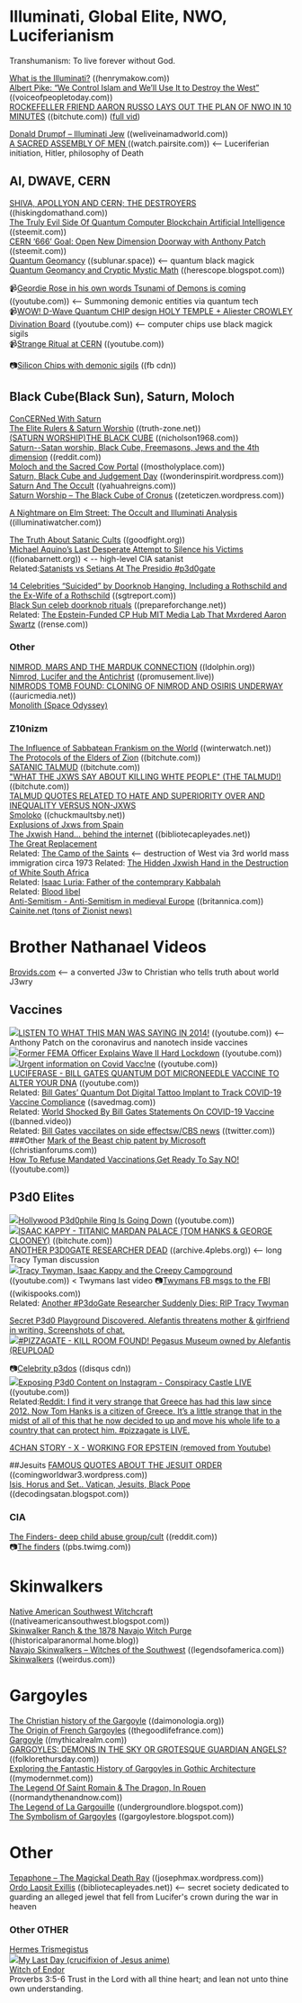 # Illuminati, Global Elite, NWO, Luciferianism

Transhumanism: To live forever without God.

[What is the Illuminati?](https://www.henrymakow.com/001260.html) ((henrymakow.com))  
[Albert Pike: “We Control Islam and We’ll Use It to Destroy the West”](https://voiceofpeopletoday.com/albert-pike-we-control-islam-and-well-use-it-to-destroy-the-west-2/) ((voiceofpeopletoday.com))   
[ROCKEFELLER FRIEND AARON RUSSO LAYS OUT THE PLAN OF NWO IN 10 MINUTES](https://www.bitchute.com/video/vPfbyJwzjiJW/)   ((bitchute.com)) ([full vid](https://www.bitchute.com/video/yoJSKNDIb91f/))   

[Donald Drumpf – Illuminati Jew](https://weliveinamadworld.com/donald-drumpf-illuminati-jew/)  ((weliveinamadworld.com))    
[A SACRED ASSEMBLY OF MEN  ](https://watch.pairsite.com/asa2.html)  ((watch.pairsite.com))  <-- Luceriferian initiation, Hitler, philosophy of Death

## AI, DWAVE, CERN
[SHIVA, APOLLYON AND CERN; THE DESTROYERS](https://hiskingdomathand.com/2019/03/shiva-appolyion-and-cern/)  ((hiskingdomathand.com))  
[The Truly Evil Side Of Quantum Computer Blockchain Artificial Intelligence](https://steemit.com/quantum/@bitcoindoubler/the-truly-evil-side-of-quantum-computer-blockchain-artificial-intelligence) ((steemit.com))  
[CERN ‘666’ Goal: Open New Dimension Doorway with Anthony Patch](https://steemit.com/lhc-cern/@socioecohistory/cern-666-goal-open-new-dimension-doorway-with-anthony-patch) ((steemit.com))  
[Quantum Geomancy](https://sublunar.space/2019-05-quantum-geomancy.html) ((sublunar.space))  <-- quantum black magick  
[Quantum Geomancy and Cryptic Mystic Math](http://herescope.blogspot.com/2012/05/quantum-geomancy-and-cryptic-mystic.html) ((herescope.blogspot.com))  

📹[Geordie Rose in his own words Tsunami of Demons is coming](https://www.youtube.com/watch?v=iJQkwnkNSPc) ((youtube.com)) <-- Summoning demonic entities via quantum tech  
📹[WOW! D-Wave Quantum CHIP design HOLY TEMPLE + Aliester CROWLEY Divination Board](https://www.youtube.com/watch?v=M_9VY0_LbFM) ((youtube.com))  <-- computer chips use black magick sigils  
📹[Strange Ritual at CERN](https://www.youtube.com/watch?v=rxN-VjrHDfU) ((youtube.com))  

📷[Silicon Chips with demonic sigils](https://scontent.fphx1-1.fna.fbcdn.net/v/t1.0-9/95561772_10223274096346673_3245115707892957184_n.jpg?_nc_cat=109&_nc_sid=ca434c&_nc_ohc=MeeePcYhofQAX-2ykNA&_nc_ht=scontent.fphx1-1.fna&oh=49e758f411ff3a8c7cd7aecd6de90104&oe=5ED4AF87) ((fb cdn))  

## Black Cube(Black Sun), Saturn, Moloch
[ConCERNed With Saturn](http://babylonrisingblog.com/CERN.html)  
[The Elite Rulers & Saturn Worship](https://truth-zone.net/forum/twilight-zone/71335-the-elite-rulers-saturn-worship.html) ((truth-zone.net))  
[(SATURN WORSHIP)THE BLACK CUBE](https://www.nicholson1968.com/nicholson1968s-post/saturn-worshipthe-black-cube) ((nicholson1968.com))  
[Saturn--Satan worship, Black Cube, Freemasons, Jews and the 4th dimension](https://www.reddit.com/r/conspiracy/comments/8ix0s8/saturnsatan_worship_black_cube_freemasons_jews/) ((reddit.com))  
[Moloch and the Sacred Cow Portal](http://www.mostholyplace.com/book-02_chapter-k03.html) ((mostholyplace.com))  
[Saturn, Black Cube and Judgement Day](https://wonderinspirit.wordpress.com/2011/02/28/saturn-black-cube-and-judgement-day/) ((wonderinspirit.wordpress.com))  
[Saturn And The Occult](http://yahuahreigns.com/saturn%20and%20the%20occult.html) ((yahuahreigns.com))  
[Saturn Worship – The Black Cube of Cronus](https://zeteticzen.wordpress.com/2016/12/10/saturn-worship-the-black-cube-of-cronus/) ((zeteticzen.wordpress.com))  

[A Nightmare on Elm Street: The Occult and Illuminati Analysis](https://illuminatiwatcher.com/nightmare-on-elm-street-the-occult-and-illuminati-analysis/) ((illuminatiwatcher.com))  

[The Truth About Satanic Cults](https://www.goodfight.org/articles/cults-occult/truth-satanic-cults/) ((goodfight.org))  
[Michael Aquino’s Last Desperate Attempt to Silence his Victims](https://fionabarnett.org/2018/09/04/michael-aquinos-last-desperate-attempt-to-silence-his-victims/) ((fionabarnett.org))  < -- high-level CIA satanist  
Related:[Satanists vs Setians At The Presidio #p3d0gate](https://steemit.com/pizzagate/@kingzos/satanists-vs-setians-at-the-presidio-pedogate)  

[14 Celebrities “Suicided” by Doorknob Hanging, Including a Rothschild and the Ex-Wife of a Rothschild](https://www.sgtreport.com/2019/08/14-celebrities-suicided-by-doorknob-hanging-including-a-rothschild-and-the-ex-wife-of-a-rothschild/)  ((sgtreport.com))  
[Black Sun celeb doorknob rituals](https://prepareforchange.net/2020/07/22/the-doorknob-sacrifices-a-black-sun-ritual-12-celebrity-suicides-related-to-pedophilia-cover-up/) ((prepareforchange.net))  
 Related: [The Epstein-Funded CP Hub MIT Media Lab That Mxrdered Aaron Swartz](https://rense.com/general96/the-epstein-funded-child-porn-hub-mit-media-lab-that-murdered-aaron-swartz.php) ((rense.com))    
 
### Other
[NIMROD, MARS AND THE MARDUK CONNECTION](http://www.ldolphin.org/Nimrod.html)  ((ldolphin.org))   
[Nimrod, Lucifer and the Antichrist](https://promusement.live/2016/07/18/nimrod-lucifer-and-the-antichrist/)  ((promusement.live))  
[NIMRODS TOMB FOUND: CLONING OF NIMROD AND OSIRIS UNDERWAY](https://www.auricmedia.net/nimrods-tomb-found-cloning-of-nimrod-and-osiris-underway/)  ((auricmedia.net))  
[Monolith (Space Odyssey)](https://en.wikipedia.org/wiki/Monolith_(Space_Odyssey))  
 
### Z10nizm
[The Influence of Sabbatean Frankism on the World](https://www.winterwatch.net/2017/07/the-influence-of-sabbatian-frankism-on-the-world/) ((winterwatch.net))  
[The Protocols of the Elders of Zion](https://www.bitchute.com/video/7Lqa2axvaaab/)  ((bitchute.com))  
[SATANIC TALMUD](https://www.bitchute.com/video/w3LAqDYxJnJD/)  ((bitchute.com))  
["WHAT THE JXWS SAY ABOUT KILLING WHTE PEOPLE" (THE TALMUD!)](https://www.bitchute.com/video/n1E0uBKsJGG7/)  ((bitchute.com))   
[TALMUD QUOTES RELATED TO HATE AND SUPERIORITY OVER AND INEQUALITY VERSUS NON-JXWS](https://concisepolitics.com/2018/07/03/talmud-quotes-related-to-hate-and-superiority-over-and-inequality-versus-non-jews/)  
[Smoloko](http://www.chuckmaultsby.net/id59.html)  ((chuckmaultsby.net))   
[Explusions of Jxws from Spain](https://en.wikipedia.org/wiki/Expulsion_of_Jews_from_Spain)  
[The Jxwish Hand... behind the internet](https://www.bibliotecapleyades.net/sociopolitica/sociopol_internet84.htm)  ((bibliotecapleyades.net))  
[The Great Replacement](https://en.wikipedia.org/wiki/Great_Replacement)  
Related: [The Camp of the Saints](https://en.wikipedia.org/wiki/The_Camp_of_the_Saints)  <-- destruction of West via 3rd world mass immigration circa 1973
Related: [The Hidden Jxwish Hand in the Destruction of White South Africa](https://christiansfortruth.com/the-hidden-jewish-hand-in-the-destruction-of-white-south-africa/)  
Related: [Isaac Luria: Father of the contemprary Kabbalah](https://en.wikipedia.org/wiki/Isaac_Luria)  
Related: [Blood libel](https://en.wikipedia.org/wiki/Blood_libel)  
[Anti-Semitism - Anti-Semitism in medieval Europe](https://www.britannica.com/topic/anti-Semitism/Anti-Semitism-in-medieval-Europe)  ((britannica.com))   
[Cainite.net (tons of Zionist news)](http://www.cainite.net/)  
# Brother Nathanael Videos
[Brovids.com](http://brovids.com/) <-- a converted J3w to Christian who tells truth about world J3wry

## Vaccines
<img src="https://youtube.com/favicon.ico">[LISTEN TO WHAT THIS MAN WAS SAYING IN 2014!](https://www.youtube.com/watch?v=nk33GlYxY14) ((youtube.com))  <-- Anthony Patch on the coronavirus and nanotech inside vaccines  
<img src="https://youtube.com/favicon.ico">[Former FEMA Officer Explains Wave II Hard Lockdown](https://www.youtube.com/watch?v=jt9ExjwOeik) ((youtube.com))  
<img src="https://youtube.com/favicon.ico">[Urgent information on Covid Vacc!ne](https://www.youtube.com/watch?v=PbJq2KfgOEs) ((youtube.com))  
[LUCIFERASE - BILL GATES QUANTUM DOT MICRONEEDLE VACCINE TO ALTER YOUR DNA](https://www.bitchute.com/video/XSvEKJKAUiBD/) ((youtube.com))   
Related: [Bill Gates’ Quantum Dot Digital Tattoo Implant to Track COVID-19 Vaccine Compliance](https://savedmag.com/bill-gates-quantum-dot-digital-tattoo-implant-to-track-covid-19-vaccine-compliance/)  ((savedmag.com))  
Related: [World Shocked By Bill Gates Statements On COVID-19 Vaccine](https://banned.video/watch?id=5f234e5f68370e02f2a61cec)  ((banned.video))  
Related: [Bill Gates vaccilates on side effectsw/CBS news](https://twitter.com/LegendaryEnergy/status/1287509508206391296?s=20)  ((twitter.com))   
###Other 
[Mark of the Beast chip patent by Microsoft](https://www.christianforums.com/threads/mark-of-the-beast-chip-patent-by-microsoft.8157511/)  ((christianforums.com))   
[How To Refuse Mandated Vaccinations,Get Ready To Say NO!](https://newtube.app/user/ClickHere/HgOtpah)  ((youtube.com))  

## P3d0 Elites
<img src="https://youtube.com/favicon.ico">[Hollywood P3d0phile Ring Is Going Down](https://www.youtube.com/watch?v=M3rAzIAw5KE&feature=youtu.be) ((youtube.com))  
<img src="https://youtube.com/favicon.ico">[ISAAC KAPPY - TITANIC MARDAN PALACE (TOM HANKS & GEORGE CLOONEY)](https://www.bitchute.com/video/fv8bXNM13kH9/) ((bitchute.com))  
[ANOTHER P3D0GATE RESEARCHER DEAD](https://archive.4plebs.org/pol/thread/219192491/) ((archive.4plebs.org))  <-- long Tracy Tyman discussion  
<img src="https://youtube.com/favicon.ico">[Tracy Twyman, Isaac Kappy and the Creepy Campground](https://www.youtube.com/watch?v=EMS0uuQVbBs) ((youtube.com)) < Twymans last video 
📷[Twymans FB msgs to the FBI](https://wikispooks.com/w/images/0/05/Tracy_Twyman%27s_chat_which_mentions_her_dead_man%27s_switch_video_and_the_creepy_campground.png) ((wikispooks.com))  
Related: [Another #P3doGate Researcher Suddenly Dies: RIP Tracy Twyman](https://burners.me/2019/07/10/another-pedogate-researcher-suddenly-dies-rip-tracy-twyman/)  

[Secret P3d0 Playground Discovered. Alefantis threatens mother & girlfriend in writing. Screenshots of chat.](https://steemit.com/pizzagate/@gizmosia/james-alefantis-threatens-kill-room-finder-breaking-news)  
<img src="https://youtube.com/favicon.ico">[#PIZZAGATE - KILL ROOM FOUND! Pegasus Museum owned by Alefantis (REUPLOAD](https://www.youtube.com/watch?v=5gycqi6XjhU)  

📷[Celebrity p3dos](https://uploads.disquscdn.com/images/579be7e251f8644843bd5819462bf6403fe73888a7ed4f095961608f5be22f80.jpg) ((disqus cdn))  
<img src="https://youtube.com/favicon.ico">[Exposing P3d0 Content on Instagram - Conspiracy Castle LIVE](https://www.youtube.com/watch?v=cWcXqhdvdF8)  ((youtube.com))  
Related:[Reddit: I find it very strange that Greece has had this law since 2012. Now Tom Hanks is a citizen of Greece. It’s a little strange that in the midst of all of this that he now decided to up and move his whole life to a country that can protect him. #pizzagate is LIVE.](https://www.reddit.com/r/conspiracy/comments/hz6jom/i_find_it_very_strange_that_greece_has_had_this/)  

[4CHAN STORY - X - WORKING FOR EPSTEIN (removed from Youtube)](https://www.bitchute.com/video/mMrRggTAGG10/)  

##Jesuits
[FAMOUS QUOTES ABOUT THE JESUIT ORDER](https://comingworldwar3.wordpress.com/2010/05/01/famous-quotes-about-the-jesuit-order/) ((comingworldwar3.wordpress.com))  
[Isis, Horus and Set.. Vatican, Jesuits, Black Pope](https://decodingsatan.blogspot.com/2016/03/isis-horus-and-set-vatican-jesuits.html)  ((decodingsatan.blogspot.com))  

### CIA
[The Finders- deep child abuse group/cult](https://www.reddit.com/r/UnresolvedMysteries/comments/27lqws/the_finders_deep_child_abuse_groupcult/) ((reddit.com))  
📷[The finders](https://pbs.twimg.com/media/EH7qAXqWwAAsBJa.jpg) ((pbs.twimg.com))  

# Skinwalkers
[Native American Southwest Witchcraft](http://nativeamericansouthwest.blogspot.com/) ((nativeamericansouthwest.blogspot.com))  
[Skinwalker Ranch & the 1878 Navajo Witch Purge](https://historicalparanormal.home.blog/2019/05/05/skinwalker-ranch-the-1878-navajo-witch-purge/) ((historicalparanormal.home.blog))  
[Navajo Skinwalkers – Witches of the Southwest](https://www.legendsofamerica.com/navajo-skinwalkers/2/) ((legendsofamerica.com))  
[Skinwalkers](http://www.weirdus.com/states/arizona/fabled_people_and_places/skinwalkers/index.php) ((weirdus.com))  

# Gargoyles
[The Christian history of the Gargoyle](http://www.daimonologia.org/2017/11/the-christian-history-of-gargoyle.html) ((daimonologia.org))  
[The Origin of French Gargoyles](https://www.thegoodlifefrance.com/the-origin-of-french-gargoyles/) ((thegoodlifefrance.com))  
[Gargoyle](https://mythicalrealm.com/creatures/gargoyle.html) ((mythicalrealm.com))  
[GARGOYLES: DEMONS IN THE SKY OR GROTESQUE GUARDIAN ANGELS?](https://folklorethursday.com/material-culture/gargoyles-demons-sky-grotesque-guardian-angels/) ((folklorethursday.com))  
[Exploring the Fantastic History of Gargoyles in Gothic Architecture](https://mymodernmet.com/what-is-a-gargoyle/2/) ((mymodernmet.com))  
[The Legend Of Saint Romain & The Dragon, In Rouen](https://www.normandythenandnow.com/the-legend-of-saint-romain-the-dragon-in-rouen/) ((normandythenandnow.com))  
[The Legend of La Gargouille](http://undergroundlore.blogspot.com/2014/04/the-legend-of-la-gargouille.html) ((undergroundlore.blogspot.com))  
[The Symbolism of Gargoyles](http://gargoylestore.blogspot.com/p/symbolism-of-gargoyles.html?m=1) ((gargoylestore.blogspot.com))  
# Other
[Tepaphone – The Magickal Death Ray](https://josephmax.wordpress.com/2010/09/05/tepaphone-the-magickal-death-ray/) ((josephmax.wordpress.com))  
[Ordo Lapsit Exillis](https://www.bibliotecapleyades.net/merovingians/merovingios_11.htm) ((bibliotecapleyades.net))  <-- secret society dedicated to guarding an alleged jewel that fell from Lucifer's crown during the war in heaven

### Other OTHER
[Hermes Trismegistus](https://en.wikipedia.org/wiki/Hermes_Trismegistus)  
<img src="https://youtube.com/favicon.ico">[My Last Day (crucifixion of Jesus anime)](https://www.youtube.com/watch?v=QDRCwJHBCXc)  
[Witch of Endor](https://en.wikipedia.org/wiki/Witch_of_Endor)  
Proverbs 3:5-6 Trust in the Lord with all thine heart; and lean not unto thine own understanding.
